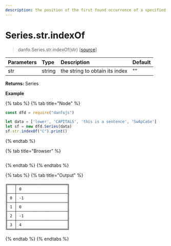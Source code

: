 ```yaml
---
description: the position of the first found occurrence of a specified value in a string
---
```


# Series.str.indexOf

> danfo.Series.str.indexOf\(str\)  \[[source](https://github.com/opensource9ja/danfojs/blob/master/danfojs/src/core/strings.js#L161)\]

| Parameters | Type | Description | Default |
| :--- | :--- | :--- | :--- |
| str | string | the string to obtain its index | "" |

**Returns:** Series

**Example**

{% tabs %}
{% tab title="Node" %}
```javascript
const dfd = require("danfojs")

let data = ['lower', 'CAPITALS', 'this is a sentence', 'SwApCaSe']
let sf = new dfd.Series(data)
sf.str.indexOf("C").print()
```
{% endtab %}

{% tab title="Browser" %}
```

```
{% endtab %}
{% endtabs %}

{% tabs %}
{% tab title="Output" %}
```text
╔═══╤══════════════════════╗
║   │ 0                    ║
╟───┼──────────────────────╢
║ 0 │ -1                   ║
╟───┼──────────────────────╢
║ 1 │ 0                    ║
╟───┼──────────────────────╢
║ 2 │ -1                   ║
╟───┼──────────────────────╢
║ 3 │ 4                    ║
╚═══╧══════════════════════╝
```
{% endtab %}
{% endtabs %}


